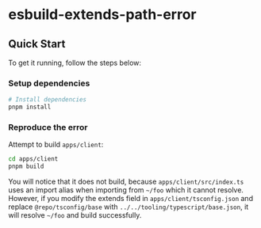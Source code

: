 # esbuild-extends-path-error

## Quick Start

To get it running, follow the steps below:

### Setup dependencies

```bash
# Install dependencies
pnpm install
```

### Reproduce the error

Attempt to build `apps/client`:

```bash
cd apps/client
pnpm build
```

You will notice that it does not build, because `apps/client/src/index.ts` uses an import alias when importing from `~/foo` which it cannot resolve. However, if you modify the extends field in `apps/client/tsconfig.json` and replace `@repo/tsconfig/base` with `../../tooling/typescript/base.json`, it will resolve `~/foo` and build successfully.

